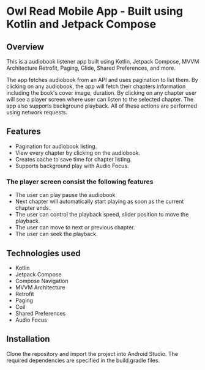 # Owl Read Mobile App - Built using Kotlin and Jetpack Compose

## Overview

This is a audiobook listener app built using Kotlin, Jetpack Compose, MVVM Architecture Retrofit, Paging, Glide, Shared Preferences, and more.

The app fetches audiobook from an API and uses pagination to list them. By clicking on any audiobook, the app will fetch their chapters information including the book's cover image, duration. By clicking on any chapter user will see a player screen where user can listen to the selected chapter. The app also supports background playback. All of these actions are performed using network requests.

## Features
* Pagination for audiobook listing.
* View every chapter by clicking on the audiobook.
* Creates cache to save time for chapter listing.
* Supports background play with Audio Focus.

### The player screen consist the following features
* The user can play pause the audiobook
* Next chapter will automatically start playing as soon as the current chapter ends.
* The user can control the playback speed, slider position to move the playback.
* The user can move to next or previous chapter.
* The user can seek the playback.

## Technologies used

* Kotlin
* Jetpack Compose
* Compose Navigation
* MVVM Architecture
* Retrofit
* Paging
* Coil
* Shared Preferences
* Audio Focus

## Installation
Clone the repository and import the project into Android Studio. The required dependencies are specified in the build.gradle files.
